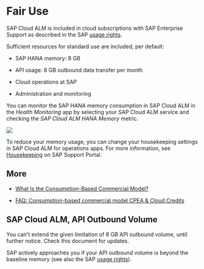<!-- loio94cd95e1b8454b5180d6a3daeccb1500 -->

# Fair Use

SAP Cloud ALM is included in cloud subscriptions with SAP Enterprise Support as described in the SAP [usage rights](https://support.sap.com/en/alm/usage-rights.html).

Sufficient resources for standard use are included, per default:

-   SAP HANA memory: 8 GB

-   API usage: 8 GB outbound data transfer per month

-   Cloud operations at SAP

-   Administration and monitoring




You can monitor the SAP HANA memory consumption in SAP Cloud ALM in the *Health Monitoring* app by selecting your SAP Cloud ALM service and checking the *SAP Cloud ALM HANA Memory* metric.

![](images/HANA-MemorySize_dd25b76.png)

To reduce your memory usage, you can change your housekeeping settings in SAP Cloud ALM for operations apps. For more information, see [Housekeeping](https://support.sap.com/en/alm/sap-cloud-alm/operations/expert-portal/housekeeping.html) on SAP Support Portal.



<a name="loio94cd95e1b8454b5180d6a3daeccb1500__section_rvx_2st_1qb"/>

## More

-   [What Is the Consumption-Based Commercial Model?](https://help.sap.com/viewer/65de2977205c403bbc107264b8eccf4b/Cloud/en-US/7047eb4a15a84ac7be3c8612179e6d1f.html)

-   [FAQ: Consumption-based commercial model CPEA & Cloud Credits](https://www.sap.com/products/extension-suite/pricing.html?pdf-asset=668ae6f5-cd7d-0010-87a3-c30de2ffd8ff&page=1#cpea)




<a name="loio94cd95e1b8454b5180d6a3daeccb1500__section_ijz_ggx_dwb"/>

## SAP Cloud ALM, API Outbound Volume

You can't extend the given limitation of 8 GB API outbound volume, until further notice. Check this document for updates.

SAP actively approaches you if your API outbound volume is beyond the baseline memory \(see also the SAP [usage rights](https://support.sap.com/en/alm/usage-rights.html)\).

